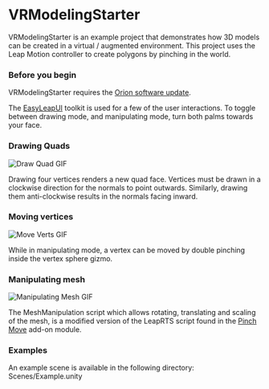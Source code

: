 # VRModelingStarter
VRModelingStarter is an example project that demonstrates how 3D models can be created in a virtual / augmented environment. This project uses the Leap Motion controller to create polygons by pinching in the world.

### Before you begin
VRModelingStarter requires the [Orion software update](https://developer.leapmotion.com/orion).

The [EasyLeapUI](https://github.com/DenizTC/EasyLeapUI) toolkit is used for a few of the user interactions. To toggle between drawing mode, and manipulating mode, turn both palms towards your face.

### Drawing Quads
![Draw Quad GIF](https://media.giphy.com/media/xT1XGyMJNdXVTZUcAE/giphy.gif)

Drawing four vertices renders a new quad face. Vertices must be drawn in a clockwise direction for the normals to point outwards. Similarly, drawing them anti-clockwise results in the normals facing inward.

### Moving vertices
![Move Verts GIF](https://media.giphy.com/media/3o6ozr4yYFGTbzNUti/giphy.gif)

While in manipulating mode, a vertex can be moved by double pinching inside the vertex sphere gizmo.

### Manipulating mesh
![Manipulating Mesh GIF](https://media.giphy.com/media/xT1XH06R7VObfD7qLu/giphy.gif)

The MeshManipulation script which allows rotating, translating and scaling of the mesh, is a modified version of the LeapRTS script found in the [Pinch Move](https://developer.leapmotion.com/gallery/pinch-move) add-on module.

### Examples
An example scene is available in the following directory: Scenes/Example.unity
